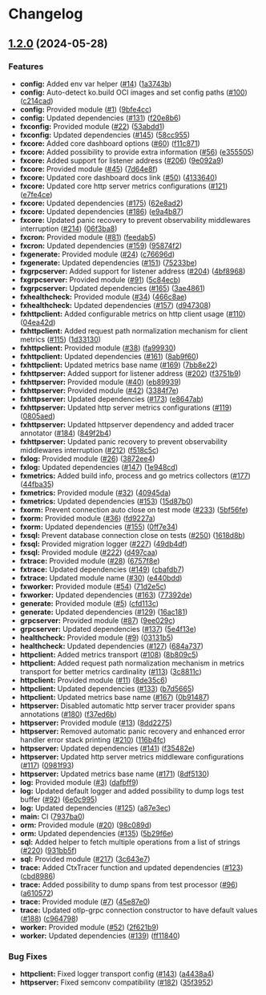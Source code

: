 # Changelog

## [1.2.0](https://github.com/ankorstore/yokai/compare/v1.1.0...v1.2.0) (2024-05-28)


### Features

* **config:** Added env var helper ([#14](https://github.com/ankorstore/yokai/issues/14)) ([1a3743b](https://github.com/ankorstore/yokai/commit/1a3743b80ed61444d49237b7b151de7f8aad2b14))
* **config:** Auto-detect ko.build OCI images and set config paths ([#100](https://github.com/ankorstore/yokai/issues/100)) ([c214cad](https://github.com/ankorstore/yokai/commit/c214cad80af6e0fa43aa3aa16af3fb159c76270f))
* **config:** Provided module ([#1](https://github.com/ankorstore/yokai/issues/1)) ([9bfe4cc](https://github.com/ankorstore/yokai/commit/9bfe4cc14b447457735ee0f23a229a7006a5b5fc))
* **config:** Updated dependencies ([#131](https://github.com/ankorstore/yokai/issues/131)) ([f20e8b6](https://github.com/ankorstore/yokai/commit/f20e8b617639607c9bc0f22cf9857505bbbd7384))
* **fxconfig:** Provided module ([#22](https://github.com/ankorstore/yokai/issues/22)) ([53abdd1](https://github.com/ankorstore/yokai/commit/53abdd1d0812c75f181a70060a706790f0967f4a))
* **fxconfig:** Updated dependencies ([#145](https://github.com/ankorstore/yokai/issues/145)) ([58cc955](https://github.com/ankorstore/yokai/commit/58cc9551ed97c7b9e463f4bd1cefd069ef348b57))
* **fxcore:** Added core dashboard options ([#60](https://github.com/ankorstore/yokai/issues/60)) ([f11c871](https://github.com/ankorstore/yokai/commit/f11c871e8e9ec2eb0c1187ee328c9abbb9369a49))
* **fxcore:** Added possibility to provide extra information ([#56](https://github.com/ankorstore/yokai/issues/56)) ([e355505](https://github.com/ankorstore/yokai/commit/e355505f182677995795e648001312f0467f51dd))
* **fxcore:** Added support for listener address ([#206](https://github.com/ankorstore/yokai/issues/206)) ([9e092a9](https://github.com/ankorstore/yokai/commit/9e092a9206a0077f6c961058d3fec539b3c2c4ac))
* **fxcore:** Provided module ([#45](https://github.com/ankorstore/yokai/issues/45)) ([7d64e8f](https://github.com/ankorstore/yokai/commit/7d64e8f16f2f0655110433aff1089752799bbd45))
* **fxcore:** Updated core dashboard docs link ([#50](https://github.com/ankorstore/yokai/issues/50)) ([4133640](https://github.com/ankorstore/yokai/commit/4133640305961b6a3322960723e6827fb68db0ec))
* **fxcore:** Updated core http server metrics configurations ([#121](https://github.com/ankorstore/yokai/issues/121)) ([e7fe4ce](https://github.com/ankorstore/yokai/commit/e7fe4ce468ee64188fe235633f85a54475095f43))
* **fxcore:** Updated dependencies ([#175](https://github.com/ankorstore/yokai/issues/175)) ([62e8ad2](https://github.com/ankorstore/yokai/commit/62e8ad2e7e7d780fb2b357a9194b4c493beeb1ac))
* **fxcore:** Updated dependencies ([#186](https://github.com/ankorstore/yokai/issues/186)) ([e9a4b87](https://github.com/ankorstore/yokai/commit/e9a4b875069aa12cf6c05323bcbf1123cac863a7))
* **fxcore:** Updated panic recovery to prevent observability middlewares interruption ([#214](https://github.com/ankorstore/yokai/issues/214)) ([06f3ba8](https://github.com/ankorstore/yokai/commit/06f3ba847dd7efae99208e8703770dc12e8b25b3))
* **fxcron:** Provided module ([#81](https://github.com/ankorstore/yokai/issues/81)) ([feedab5](https://github.com/ankorstore/yokai/commit/feedab505fbed308adbf0767e17c6661938873ba))
* **fxcron:** Updated dependencies ([#159](https://github.com/ankorstore/yokai/issues/159)) ([95874f2](https://github.com/ankorstore/yokai/commit/95874f21a181b375e6867ce957d048b9b9e023f9))
* **fxgenerate:** Provided module ([#24](https://github.com/ankorstore/yokai/issues/24)) ([c76696d](https://github.com/ankorstore/yokai/commit/c76696d51d395926b543eddd12591ce122cff341))
* **fxgenerate:** Updated dependencies ([#151](https://github.com/ankorstore/yokai/issues/151)) ([75233be](https://github.com/ankorstore/yokai/commit/75233be78d58fbdf0434399a3e34a25b653cec2f))
* **fxgrpcserver:** Added support for listener address ([#204](https://github.com/ankorstore/yokai/issues/204)) ([4bf8968](https://github.com/ankorstore/yokai/commit/4bf89684121dae4e24bbc63a4199102da378b1ce))
* **fxgrpcserver:** Provided module ([#91](https://github.com/ankorstore/yokai/issues/91)) ([5c84ecb](https://github.com/ankorstore/yokai/commit/5c84ecbc5970dda3f702af7ed15622296fa4ea22))
* **fxgrpcserver:** Updated dependencies ([#165](https://github.com/ankorstore/yokai/issues/165)) ([3ae4861](https://github.com/ankorstore/yokai/commit/3ae48616a5cfc9d2da245a5c70100dcce341184c))
* **fxhealthcheck:** Provided module ([#34](https://github.com/ankorstore/yokai/issues/34)) ([466c8ae](https://github.com/ankorstore/yokai/commit/466c8aed56ee349907a49748abeff6e7f7069767))
* **fxhealthcheck:** Updated dependencies ([#157](https://github.com/ankorstore/yokai/issues/157)) ([d947308](https://github.com/ankorstore/yokai/commit/d947308986462d63b2ca5f044328c5214a89fc33))
* **fxhttpclient:** Added configurable metrics on http client usage ([#110](https://github.com/ankorstore/yokai/issues/110)) ([04ea42d](https://github.com/ankorstore/yokai/commit/04ea42d717cef522c8af8875cb9c9ed930974bdf))
* **fxhttpclient:** Added request path normalization mechanism for client metrics ([#115](https://github.com/ankorstore/yokai/issues/115)) ([1d33130](https://github.com/ankorstore/yokai/commit/1d331308dfd1d377bd097c21336a67663593efcb))
* **fxhttpclient:** Provided module ([#38](https://github.com/ankorstore/yokai/issues/38)) ([fa99930](https://github.com/ankorstore/yokai/commit/fa99930f2c73eb031656c13732be06067101fcdd))
* **fxhttpclient:** Updated dependencies ([#161](https://github.com/ankorstore/yokai/issues/161)) ([8ab9f60](https://github.com/ankorstore/yokai/commit/8ab9f6074fbb71c39509526dd2cb1c656497d06f))
* **fxhttpclient:** Updated metrics base name ([#169](https://github.com/ankorstore/yokai/issues/169)) ([7bb8e22](https://github.com/ankorstore/yokai/commit/7bb8e22eb890a7a4bf932243eadc554d3a53b210))
* **fxhttpserver:** Added support for listener address ([#202](https://github.com/ankorstore/yokai/issues/202)) ([f3751b9](https://github.com/ankorstore/yokai/commit/f3751b9e7f373518e513d855a890aa4889b2c887))
* **fxhttpserver:** Provided module ([#40](https://github.com/ankorstore/yokai/issues/40)) ([eb89939](https://github.com/ankorstore/yokai/commit/eb899390a2ae8ae64e8b6ea266a7ea860d2e1fdb))
* **fxhttpserver:** Provided module ([#42](https://github.com/ankorstore/yokai/issues/42)) ([3384f7e](https://github.com/ankorstore/yokai/commit/3384f7e33681a2476a9f68b6b670601180c91a4c))
* **fxhttpserver:** Updated dependencies ([#173](https://github.com/ankorstore/yokai/issues/173)) ([e8647ab](https://github.com/ankorstore/yokai/commit/e8647abb3e6b08ad5284805ccfca66295e4d3e0d))
* **fxhttpserver:** Updated http server metrics configurations ([#119](https://github.com/ankorstore/yokai/issues/119)) ([0805aed](https://github.com/ankorstore/yokai/commit/0805aed30f0aba58db097b46aafef17d159de331))
* **fxhttpserver:** Updated httpserver dependency and added tracer annotator ([#184](https://github.com/ankorstore/yokai/issues/184)) ([849f2b4](https://github.com/ankorstore/yokai/commit/849f2b4a67bdf1b4482cdc54b73378a8253d1073))
* **fxhttpserver:** Updated panic recovery to prevent observability middlewares interruption ([#212](https://github.com/ankorstore/yokai/issues/212)) ([f518c5c](https://github.com/ankorstore/yokai/commit/f518c5cb129a39c3bbf283eb8d3a17ab6a133739))
* **fxlog:** Provided module ([#26](https://github.com/ankorstore/yokai/issues/26)) ([3872ee4](https://github.com/ankorstore/yokai/commit/3872ee4900bed55e946dbf0d0b37ac2f289ade56))
* **fxlog:** Updated dependencies ([#147](https://github.com/ankorstore/yokai/issues/147)) ([1e948cd](https://github.com/ankorstore/yokai/commit/1e948cd91cbf0e7950bc9ad9e7bf52d26bc9637d))
* **fxmetrics:** Added build info, process and go metrics collectors ([#177](https://github.com/ankorstore/yokai/issues/177)) ([44fba35](https://github.com/ankorstore/yokai/commit/44fba35499b1aa794d3b6253ad20db341e65fd4e))
* **fxmetrics:** Provided module ([#32](https://github.com/ankorstore/yokai/issues/32)) ([40945da](https://github.com/ankorstore/yokai/commit/40945dafdddea05e0381e2a28f1f6682b2dd8ebc))
* **fxmetrics:** Updated dependencies ([#153](https://github.com/ankorstore/yokai/issues/153)) ([15d87b0](https://github.com/ankorstore/yokai/commit/15d87b0f5553e8dfa6c49f36cfd4d9c8385f65cb))
* **fxorm:** Prevent connection auto close on test mode ([#233](https://github.com/ankorstore/yokai/issues/233)) ([5bf56fe](https://github.com/ankorstore/yokai/commit/5bf56fe8bca4523f93d16138179468ad778c3dc0))
* **fxorm:** Provided module ([#36](https://github.com/ankorstore/yokai/issues/36)) ([fd9227a](https://github.com/ankorstore/yokai/commit/fd9227a3822f164eb00356612dbb8efb67dd73b4))
* **fxorm:** Updated dependencies ([#155](https://github.com/ankorstore/yokai/issues/155)) ([0ff7e34](https://github.com/ankorstore/yokai/commit/0ff7e348062fd7efd9c6410c1342fa00a350db94))
* **fxsql:** Prevent database connection close on tests ([#250](https://github.com/ankorstore/yokai/issues/250)) ([1618d8b](https://github.com/ankorstore/yokai/commit/1618d8b623f6debf77ec07fcad875c08ea0bfe20))
* **fxsql:** Provided migration logger ([#227](https://github.com/ankorstore/yokai/issues/227)) ([49db4df](https://github.com/ankorstore/yokai/commit/49db4df13d51348bfe5ce7ca53e93fa3d0ba1839))
* **fxsql:** Provided module ([#222](https://github.com/ankorstore/yokai/issues/222)) ([d497caa](https://github.com/ankorstore/yokai/commit/d497caacc53d2c6a86d3d2332c3d5d0ddcc9bbe4))
* **fxtrace:** Provided module ([#28](https://github.com/ankorstore/yokai/issues/28)) ([6757f8e](https://github.com/ankorstore/yokai/commit/6757f8e909d6399580a7cf3c4764532bedf8afd4))
* **fxtrace:** Updated dependencies ([#149](https://github.com/ankorstore/yokai/issues/149)) ([cbafdb7](https://github.com/ankorstore/yokai/commit/cbafdb7d5ddef34ce63f680eafe28d61ed4c3df3))
* **fxtrace:** Updated module name ([#30](https://github.com/ankorstore/yokai/issues/30)) ([e440bdd](https://github.com/ankorstore/yokai/commit/e440bdd815bf7642b1694e9d96b6d0d061d85efe))
* **fxworker:** Provided module ([#54](https://github.com/ankorstore/yokai/issues/54)) ([71d2e5c](https://github.com/ankorstore/yokai/commit/71d2e5c601f4037e96a16eb346a26302cb250edc))
* **fxworker:** Updated dependencies ([#163](https://github.com/ankorstore/yokai/issues/163)) ([77392de](https://github.com/ankorstore/yokai/commit/77392de3605cef128c2b37e91ca7813376d7335a))
* **generate:** Provided module ([#5](https://github.com/ankorstore/yokai/issues/5)) ([cfd113c](https://github.com/ankorstore/yokai/commit/cfd113c4238107ad68e1ecfa6ed600567841b5bf))
* **generate:** Updated dependencies ([#129](https://github.com/ankorstore/yokai/issues/129)) ([16ac181](https://github.com/ankorstore/yokai/commit/16ac18129caca70f5384b0f84e11e0cfe7d9af86))
* **grpcserver:** Provided module ([#87](https://github.com/ankorstore/yokai/issues/87)) ([9ee029c](https://github.com/ankorstore/yokai/commit/9ee029c1c0601d51cbf0d5d752c325c5948757a7))
* **grpcserver:** Updated dependencies ([#137](https://github.com/ankorstore/yokai/issues/137)) ([5e4f13e](https://github.com/ankorstore/yokai/commit/5e4f13e8c2174764a1a172c47a7c08a1f1b4f5c5))
* **healthcheck:** Provided module ([#9](https://github.com/ankorstore/yokai/issues/9)) ([03131b5](https://github.com/ankorstore/yokai/commit/03131b5480d4788fae85d0e98703f179de22415e))
* **healthcheck:** Updated dependencies ([#127](https://github.com/ankorstore/yokai/issues/127)) ([684a737](https://github.com/ankorstore/yokai/commit/684a737096edb3673793a830715d70c795ec15ae))
* **httpclient:** Added metrics transport ([#108](https://github.com/ankorstore/yokai/issues/108)) ([8b809c5](https://github.com/ankorstore/yokai/commit/8b809c5a89c848e8862e81fc95f4bb7ba08d7964))
* **httpclient:** Added request path normalization mechanism in metrics transport for better metrics cardinality ([#113](https://github.com/ankorstore/yokai/issues/113)) ([3c8811c](https://github.com/ankorstore/yokai/commit/3c8811c878c0d446d4ca307254ab49d0b9cb40b2))
* **httpclient:** Provided module ([#11](https://github.com/ankorstore/yokai/issues/11)) ([8de35c6](https://github.com/ankorstore/yokai/commit/8de35c690182bb373895cbd2cfb67af9b52db962))
* **httpclient:** Updated dependencies ([#133](https://github.com/ankorstore/yokai/issues/133)) ([b7d5665](https://github.com/ankorstore/yokai/commit/b7d5665bf38aea0823f6739930d5fbc352b50903))
* **httpclient:** Updated metrics base name ([#167](https://github.com/ankorstore/yokai/issues/167)) ([0b91487](https://github.com/ankorstore/yokai/commit/0b91487c8e8f5a94a3878433fa0fba6380fa02fe))
* **httpserver:** Disabled automatic http server tracer provider spans annotations ([#180](https://github.com/ankorstore/yokai/issues/180)) ([f37ed6b](https://github.com/ankorstore/yokai/commit/f37ed6b25c362505eb97506631c444e8bb5e03b8))
* **httpserver:** Provided module ([#13](https://github.com/ankorstore/yokai/issues/13)) ([8dd2275](https://github.com/ankorstore/yokai/commit/8dd227563d96336faa20c8f7a81605714cb572c4))
* **httpserver:** Removed automatic panic recovery and enhanced error handler error stack printing ([#210](https://github.com/ankorstore/yokai/issues/210)) ([116b4fc](https://github.com/ankorstore/yokai/commit/116b4fc3c76bd5460cb1a4c5105d80f56989d1d7))
* **httpserver:** Updated dependencies ([#141](https://github.com/ankorstore/yokai/issues/141)) ([f35482e](https://github.com/ankorstore/yokai/commit/f35482e72b4818c6d401a9b68c0c9921e3ff943f))
* **httpserver:** Updated http server metrics middleware configurations ([#117](https://github.com/ankorstore/yokai/issues/117)) ([0981f93](https://github.com/ankorstore/yokai/commit/0981f93f599f840d46344338baaf87321132a35d))
* **httpserver:** Updated metrics base name ([#171](https://github.com/ankorstore/yokai/issues/171)) ([8df5130](https://github.com/ankorstore/yokai/commit/8df5130af80d8edd4dd935adc8d55efa16557e79))
* **log:** Provided module ([#3](https://github.com/ankorstore/yokai/issues/3)) ([dafbff9](https://github.com/ankorstore/yokai/commit/dafbff93d9f43baf9ca6e29e507571a126faf27b))
* **log:** Updated default logger and added possibility to dump logs test buffer ([#92](https://github.com/ankorstore/yokai/issues/92)) ([6e0c995](https://github.com/ankorstore/yokai/commit/6e0c9957095d3bc8d3ca77b610e472d4a0f238f0))
* **log:** Updated dependencies ([#125](https://github.com/ankorstore/yokai/issues/125)) ([a87e3ec](https://github.com/ankorstore/yokai/commit/a87e3ec976220c01613dd25bc18c0ba5b1d207da))
* **main:** CI ([7937ba0](https://github.com/ankorstore/yokai/commit/7937ba05da29d34c55e5243b5e102427ff551bae))
* **orm:** Provided module ([#20](https://github.com/ankorstore/yokai/issues/20)) ([98c089d](https://github.com/ankorstore/yokai/commit/98c089db4fb8c10db2bbc6a2f24b2869b7f848da))
* **orm:** Updated dependencies ([#135](https://github.com/ankorstore/yokai/issues/135)) ([5b29f6e](https://github.com/ankorstore/yokai/commit/5b29f6efe3d438df18b951e3356d565a9837e920))
* **sql:** Added helper to fetch multiple operations from a list of strings ([#220](https://github.com/ankorstore/yokai/issues/220)) ([931bb5f](https://github.com/ankorstore/yokai/commit/931bb5f34ceec557a99fc5c2964cc34fe3e1b062))
* **sql:** Provided module ([#217](https://github.com/ankorstore/yokai/issues/217)) ([3c643e7](https://github.com/ankorstore/yokai/commit/3c643e75d7bd3e53cf4b03a24523020981936108))
* **trace:** Added CtxTracer function and updated dependencies ([#123](https://github.com/ankorstore/yokai/issues/123)) ([cbd8986](https://github.com/ankorstore/yokai/commit/cbd8986349fcc6cecabcf4a41d5196208c594e96))
* **trace:** Added possibility to dump spans from test processor ([#96](https://github.com/ankorstore/yokai/issues/96)) ([a610572](https://github.com/ankorstore/yokai/commit/a6105722d71c7a5ace9dbde0b33062e44f8f3ada))
* **trace:** Provided module ([#7](https://github.com/ankorstore/yokai/issues/7)) ([45e87e0](https://github.com/ankorstore/yokai/commit/45e87e0d27264c6ded3bcb9da3ac336194b4d485))
* **trace:** Updated otlp-grpc connection constructor to have default values ([#188](https://github.com/ankorstore/yokai/issues/188)) ([c964798](https://github.com/ankorstore/yokai/commit/c964798aca705b6746774f3880de3b77299de307))
* **worker:** Provided module ([#52](https://github.com/ankorstore/yokai/issues/52)) ([2f621b9](https://github.com/ankorstore/yokai/commit/2f621b92fdb7aa069ca2571b1a7b14612b902a19))
* **worker:** Updated dependencies ([#139](https://github.com/ankorstore/yokai/issues/139)) ([ff11840](https://github.com/ankorstore/yokai/commit/ff1184014819a794191744b661b5ef4729f0f0a7))


### Bug Fixes

* **httpclient:** Fixed logger transport config ([#143](https://github.com/ankorstore/yokai/issues/143)) ([a4438a4](https://github.com/ankorstore/yokai/commit/a4438a4cbd9d252e3c15195c141524c7ef816590))
* **httpserver:** Fixed semconv compatibility ([#182](https://github.com/ankorstore/yokai/issues/182)) ([35f3952](https://github.com/ankorstore/yokai/commit/35f3952e662755e5a379b92b9d6c382a0df8fdbf))
